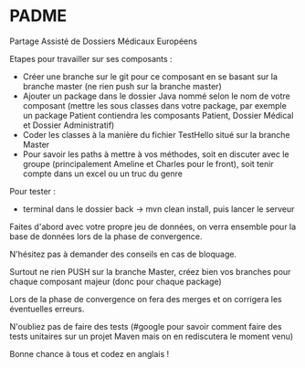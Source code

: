 # PADME
Partage Assisté de Dossiers Médicaux Européens

Etapes pour travailler sur ses composants : 

- Créer une branche sur le git pour ce composant en se basant sur la branche master (ne rien push sur la branche master)
- Ajouter un package dans le dossier Java nommé selon le nom de votre composant (mettre les sous classes dans votre package, par exemple un package Patient contiendra les composants Patient, Dossier Médical et Dossier Administratif)
- Coder les classes à la manière du fichier TestHello situé sur la branche Master
- Pour savoir les paths à mettre à vos méthodes, soit en discuter avec le groupe (principalement Ameline et Charles pour le front), soit tenir compte dans un excel ou un truc du genre

Pour tester : 

- terminal dans le dossier back -> mvn clean install, puis lancer le serveur

Faites d'abord avec votre propre jeu de données, on verra ensemble pour la base de données lors de la phase de convergence.

N'hésitez pas à demander des conseils en cas de bloquage.

Surtout ne rien PUSH sur la branche Master, créez bien vos branches pour chaque composant majeur (donc pour chaque package)

Lors de la phase de convergence on fera des merges et on corrigera les éventuelles erreurs.

N'oubliez pas de faire des tests (#google pour savoir comment faire des tests unitaires sur un projet Maven mais on en rediscutera le moment venu)

Bonne chance à tous et codez en anglais !
